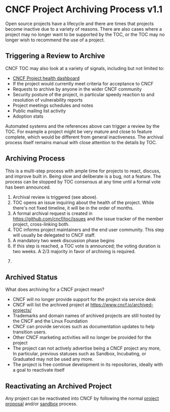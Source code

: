 # CNCF Project Archiving Process v1.1

Open source projects have a lifecycle and there are times that projects become inactive due to a variety of reasons. There are also cases where a project may no longer want to be supported by the TOC, or the TOC may no longer wish to recommend the use of a project.

## Triggering a Review to Archive 

CNCF TOC may also look at a variety of signals, including but not limited to:
* [CNCF Project health dashboard](https://projecthealth.cncf.io/)
* If the project would currently meet criteria for acceptance to CNCF
* Requests to archive by anyone in the wider CNCF community
* Security posture of the project, in particular speedy reaction to and resolution of vulnerability reports
* Project meetings schedules and notes
* Public mailing list activity
* Adoption stats

Automated systems and the references above can trigger a review by the TOC. For example a project might be very mature and close to feature complete, which would be different from general inactiveness. The archival process itself remains manual with close attention to the details by TOC.

## Archiving Process

This is a multi-step process with ample time for projects to react, discuss, and improve built in. Being slow and deliberate is a bug, not a feature. The process can be stopped by TOC consensus at any time until a formal vote has been announced.

1. Archival review is triggered (see above).
2. TOC opens an issue inquiring about the health of the project. While there's not fixed timeline, it will be in the order of months.
3. A formal archival request is created in https://github.com/cncf/toc/issues and the issue tracker of the member project, cross-linking both.
4. TOC informs project maintainers and the end user community. This step will usually be delegated to CNCF staff.
5. A mandatory two week discussion phase begins
6. If this step is reached, a TOC vote is announced; the voting duration is two weeks. A 2/3 majority in favor of archiving is required.
7. ```

## Archived Status

What does archiving for a CNCF project mean?

* CNCF will no longer provide support for the project via service desk
* CNCF will list the archived project at https://www.cncf.io/archived-projects/
* Trademarks and domain names of archived projects are still hosted by the CNCF and the Linux Foundation
* CNCF can provide services such as documentation updates to help transition users.
* Other CNCF marketing activities will no longer be provided for the project
* The project can not actively advertise being a CNCF project any more, In particular, previous statuses such as Sandbox, Incubating, or Graduated may not be used any more.
* The project is free continue development in its repositories, ideally with a goal to reactivate itself

## Reactivating an Archived Project

Any project can be reactivated into CNCF by following the normal [project proposal](https://github.com/cncf/toc/blob/main/process/project_proposals.md) and/or [sandbox](https://github.com/cncf/toc/blob/main/process/sandbox.md) process.

